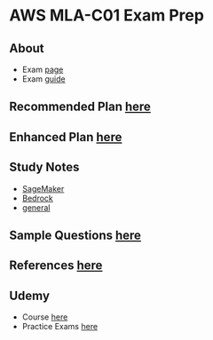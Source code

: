 
# AWS MLA-C01 Exam Prep

## About

- Exam [page](https://aws.amazon.com/certification/certified-machine-learning-engineer-associate/)
- Exam [guide](AWS-Certified-Machine-Learning-Engineer-Associate_Exam-Guide.pdf)

## Recommended Plan [here](RecommendedPlan.md)

## Enhanced Plan [here](EnhancedPlan.md)

## Study Notes 

- [SageMaker](SageMaker.md)
- [Bedrock](Bedrock.md)
- [general](StudyNotes.md)

## Sample Questions [here](Questions.md)

## References [here](References.md)

## Udemy

- Course [here](https://www.udemy.com/course/aws-certified-machine-learning-engineer-associate-mla-c01/)
- Practice Exams [here](https://www.udemy.com/course/practice-exams-aws-certified-machine-learning-engineer-associate/)

